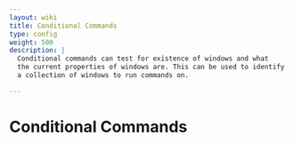 ```yaml
---
layout: wiki
title: Conditional Commands
type: config
weight: 500
description: |
  Conditional commands can test for existence of windows and what
  the current properties of windows are. This can be used to identify
  a collection of windows to run commands on.

---
```


# Conditional Commands


